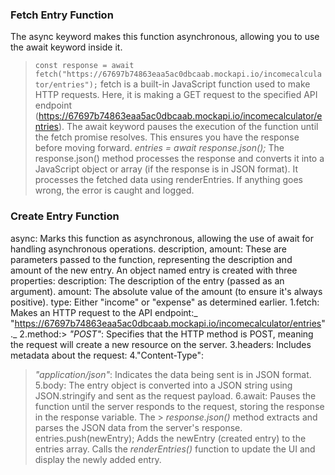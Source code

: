 ### Fetch Entry Function
The async keyword makes this function asynchronous, allowing you to use the await keyword inside it.
> `const response = await fetch("https://67697b74863eaa5ac0dbcaab.mockapi.io/incomecalculator/entries");`
fetch is a built-in JavaScript function used to make HTTP requests.
Here, it is making a GET request to the specified API endpoint (https://67697b74863eaa5ac0dbcaab.mockapi.io/incomecalculator/entries).
The await keyword pauses the execution of the function until the fetch promise resolves. This ensures you have the response before moving forward.
> _entries = await response.json();_
The response.json() method processes the response and converts it into a JavaScript object or array (if the response is in JSON format).
It processes the fetched data using renderEntries.
If anything goes wrong, the error is caught and logged.

### Create Entry Function
async: Marks this function as asynchronous, allowing the use of await for handling asynchronous operations.
description, amount: These are parameters passed to the function, representing the description and amount of the new entry.
An object named entry is created with three properties:
       description: The description of the entry (passed as an argument).
       amount: The absolute value of the amount (to ensure it's always positive).
       type: Either "income" or "expense" as determined earlier.
1.fetch:
    Makes an HTTP request to the API endpoint:_ "https://67697b74863eaa5ac0dbcaab.mockapi.io/incomecalculator/entries"._
2.method:>  _"POST"_:
    Specifies that the HTTP method is POST, meaning the request will create a new resource on the server.
3.headers:
    Includes metadata about the request:
4."Content-Type": 
  > _"application/json"_: Indicates the data being sent is in JSON format.
5.body:
    The entry object is converted into a JSON string using JSON.stringify and sent as the request payload.
6.await:
     Pauses the function until the server responds to the request, storing the response in the response variable.
The >  _response.json()_ method extracts and parses the JSON data from the server's response.
> entries.push(newEntry);
Adds the newEntry (created entry) to the entries array.
Calls the _renderEntries()_ function to update the UI and display the newly added entry.



